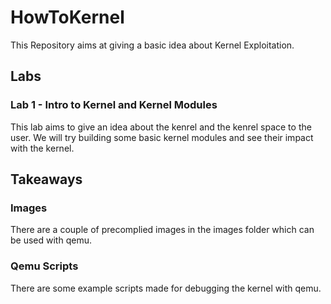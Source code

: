 # HowToKernel

This Repository aims at giving a basic idea about Kernel Exploitation.

## Labs

### Lab 1 - Intro to Kernel and Kernel Modules

This lab aims to give an idea about the kenrel and the kenrel space to the user. 
We will try building some basic kernel modules and see their impact with the kernel.

## Takeaways

### Images

There are a couple of precomplied images in the images folder which can be used with qemu.

### Qemu Scripts

There are some example scripts made for debugging the kernel with qemu.
